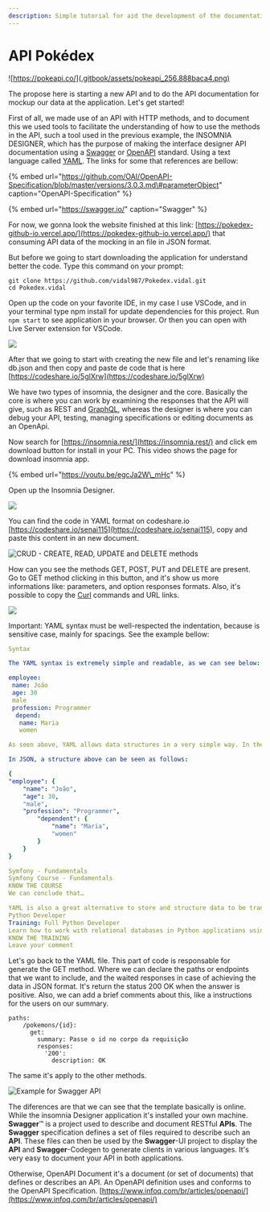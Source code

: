 ```yaml
---
description: Simple tutorial for aid the development of the documentation API Pokedéx
---
```


# API Pokédex

![https://pokeapi.co/](.gitbook/assets/pokeapi_256.888baca4.png)

The propose here is starting a new API and to do the API documentation for mockup our data at the application. Let's get started!

First of all, we made use of an API with HTTP methods, and to document this we used tools to facilitate the understanding of how to use the methods in the API, such a tool used in the previous example, the INSOMNIA DESIGNER, which has the purpose of making the interface designer API documentation using a [Swagger](https://github.com/swagger-api/swagger-ui) or [OpenAPI](https://github.com/OAI/OpenAPI-Specification) standard. Using a text language called [YAML](https://blog.stackpath.com/yaml/). The links for some that references are bellow:

{% embed url="https://github.com/OAI/OpenAPI-Specification/blob/master/versions/3.0.3.md\#parameterObject" caption="OpenAPI-Specification" %}

{% embed url="https://swagger.io/" caption="Swagger" %}

For now, we gonna look the website finished at this link: [https://pokedex-github-io.vercel.app/](https://pokedex-github-io.vercel.app/) that consuming API data of the mocking in an file in JSON format. 

But before we going to start downloading the application for understand better the code. Type this command on your prompt:

```text
git clone https://github.com/vidal987/Pokedex.vidal.git
cd Pokedex.vidal
```

Open up the code on your favorite IDE, in my case I use VSCode, and in your terminal type npm install for update dependencies for this project. Run `npm start` to see application in your browser. Or then you can open with Live Server extension for VSCode.

![](.gitbook/assets/image%20%281%29.png)

After that we going to start with creating the new file and let's renaming like db.json and then copy and paste de code that is here [https://codeshare.io/5glXrw](https://codeshare.io/5glXrw)

We have two types of insomnia, the designer and the core. Basically the core is where you can work by examining the responses that the API will give, such as REST and [GraphQL](https://graphql.org/), whereas the designer is where you can debug your API, testing, managing specifications or editing documents as an OpenApi.

Now search for [https://insomnia.rest/](https://insomnia.rest/) and click em download button for install in your PC. This video shows the page for download insomnia app.

{% embed url="https://youtu.be/egcJa2W\_mHc" %}

Open up the Insomnia Designer.

![](.gitbook/assets/microsoftteams-image.png)

You can find the code in YAML format on codeshare.io [https://codeshare.io/senai115](https://codeshare.io/senai115), copy and paste this content in an new document.

![CRUD - CREATE, READ, UPDATE and DELETE methods](.gitbook/assets/microsoftteams-image-1-.png)

How can you see the methods GET, POST, PUT and DELETE are present. Go to GET method clicking in this button, and it's show us more informations like: parameters, and option responses formats. Also, it's possible to copy the [Curl](https://curl.haxx.se/) commands and URL links.

![](.gitbook/assets/image%20%282%29.png)

Important: YAML syntax must be well-respected the indentation, because is sensitive case, mainly for spacings. See the example bellow:

```yaml
Syntax

The YAML syntax is extremely simple and readable, as we can see below:

employee:
 name: João
 age: 30
 male
 profession: Programmer
  depend:
   name: Maria
   women

As seen above, YAML allows data structures in a very simple way. In the previous example, we determined the attributes of an employee (name, age, sex and profession), in addition to a relationship with a dependent, who also has his attributes (name and sex).

In JSON, a structure above can be seen as follows:

{
"employee": {
    "name": "João",
    "age": 30,
    "male",
    "profession": "Programmer",
        "dependent": {
            "name": "Maria",
            "women"
        }
    }
}

Symfony - Fundamentals
Symfony Course - Fundamentals
KNOW THE COURSE
We can conclude that…

YAML is also a great alternative to store and structure data to be transferred between different systems. It has a cleaner and more readable syntax than its main “competitors”, XML and JSON and can be used in different programming languages.
Python Developer
Training: Full Python Developer
Learn how to work with relational databases in Python applications using a DB API and MySQL.
KNOW THE TRAINING
Leave your comment
```

Let's go back to the YAML file. This part of code is responsable for generate the GET method. Where we can declare the paths or endpoints that we want to include, and the waited responses in case of achieving the data in JSON format. It's return the status 200 OK when the answer is positive. Also, we can add a brief comments about this, like a instructions for the users on our summary.

```text
paths:
    /pokemons/{id}: 
      get:
        summary: Passe o id no corpo da requisição
        responses:
          '200':
            description: OK
```

The same it's apply to the other methods.

![Example for Swagger API ](.gitbook/assets/image%20%283%29.png)

The diferences are that we can see that the template basically is online. While the insomnia Designer application it's installed your own machine. **Swagger**™ is a project used to describe and document RESTful **APIs**. The **Swagger** specification defines a set of files required to describe such an **API**. These files can then be used by the **Swagger**-UI project to display the **API** and **Swagger**-Codegen to generate clients in various languages. It's very easy to document your API in both applications. 

Otherwise, OpenAPI Document it's a document \(or set of documents\) that defines or describes an API. An OpenAPI definition uses and conforms to the OpenAPI Specification. [https://www.infoq.com/br/articles/openapi/](https://www.infoq.com/br/articles/openapi/)



